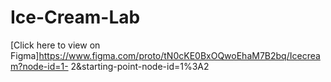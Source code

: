 # Ice-Cream-Lab
[Click here to view on Figma]https://www.figma.com/proto/tN0cKE0BxOQwoEhaM7B2bq/Icecream?node-id=1-
2&amp;starting-point-node-id=1%3A2

